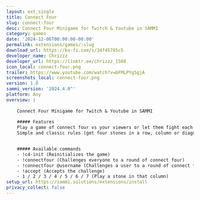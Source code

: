 ```yaml
---
layout: ext_single
title: Connect Four
slug: connect-four
desc: Connect Four Minigame for Twitch & Youtube in SAMMI
category: games
date: '2024-12-06T00:00:00-00:00'
permalink: extensions/games/:slug
download_url: https://ko-fi.com/s/34f45785c5
developer_name: Chrizzz
developer_url: https://linktr.ee/chrizzz_1508
icon_local: connect-four.png
trailer: https://www.youtube.com/watch?v=bFMLPYgSgjA
screenshots_local: connect-four.png
version: 1.0
sammi_version: '2024.4.0^'
platform: Any
overview: |
 
    Connect Four Minigame for Twitch & Youtube in SAMMI
	
    ##### Features
    Play a game of connect four vs your viewers or let them fight each other with this extension.
    Simple and classic rules (get four stones in a row, column or diagonally and you win).


    ##### Available commands
    - !c4-init (Reinitializes the game)
    - !connectfour (Challenges everyone to a round of connect four)
    - !connectfour @username (Challenges a user to a round of connect four)
    - !accept (Accepts the challenge)
    - 1 / 2 / 3 / 4 / 5 / 6 / 7 (Play a stone in that column)
setup_url: https://sammi.solutions/extensions/install
privacy_collect: false
---
```

